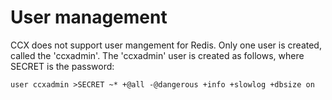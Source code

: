# User management

CCX does not support user mangement for Redis. Only one user is created, called the 'ccxadmin'.
The 'ccxadmin' user is created as follows, where SECRET is the password:

```
user ccxadmin >SECRET ~* +@all -@dangerous +info +slowlog +dbsize on
```
